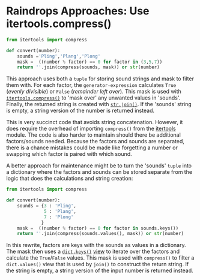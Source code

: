 # Raindrops Approaches: Use itertools.compress()

```python
from itertools import compress

def convert(number):
    sounds ='Pling','Plang','Plong'
    mask =  ((number % factor) == 0 for factor in (3,5,7))
    return ''.join(compress(sounds, mask)) or str(number)
```

This approach uses both a `tuple` for storing sound strings and mask to filter
them with. For each factor, the `generator-expression` calculates `True`
(_evenly divisible_) or `False` (_remainder left over_). This mask is used with
[`itertools.compress()`][compress] to 'mask over' any unwanted values in
'sounds'. Finally, the returned string is created with [`str.join()`][join]. If
the 'sounds' string is empty, a string version of the number is returned
instead.

This is very succinct code that avoids string concatenation. However, it does
require the overhead of importing `compress()` from the [itertools][itertools]
module. The code is also harder to maintain should there be additional
factors/sounds needed. Because the factors and sounds are separated, there is a
chance mistakes could be made like forgetting a number or swapping which factor
is paired with which sound.

A better approach for maintenance might be to turn the 'sounds' `tuple` into a
dictionary where the factors and sounds can be stored separate from the logic
that does the calculations and string creation:

```python
from itertools import compress

def convert(number):
    sounds = {3 : 'Pling',
              5 : 'Plang',
              7 : 'Plong'
             }
    mask =  ((number % factor) == 0 for factor in sounds.keys())
    return ''.join(compress(sounds.values(), mask)) or str(number)
```

In this rewrite, factors are keys with the sounds as values in a dictionary. The
mask then uses a [`dict.keys()`][dict-keys] [view][view objects] to iterate over
the factors and calculate the `True`/`False` values. This mask is used with
`compress()` to filter a `dict.values()` view that is used by `join()` to
construct the return string. If the string is empty, a string version of the
input number is returned instead.

[compress]: https://docs.python.org/3/library/itertools.html#itertools.compress
[dict-keys]: https://docs.python.org/3/library/stdtypes.html#dict.keys
[itertools]: https://docs.python.org/3/library/itertools.html
[join]: https://docs.python.org/3/library/stdtypes.html#str.join
[view objects]:
  https://docs.python.org/3/library/stdtypes.html#dictionary-view-objects
